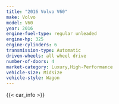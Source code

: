 ```yaml
---
title: "2016 Volvo V60"
make: Volvo
model: V60
year: 2016
engine-fuel-type: regular unleaded
engine-hp: 325
engine-cylinders: 6
transmission-type: Automatic
driven-wheels: all wheel drive
number-of-doors: 4
market-category: Luxury,High-Performance
vehicle-size: Midsize
vehicle-style: Wagon
---
```


{{< car_info >}}
